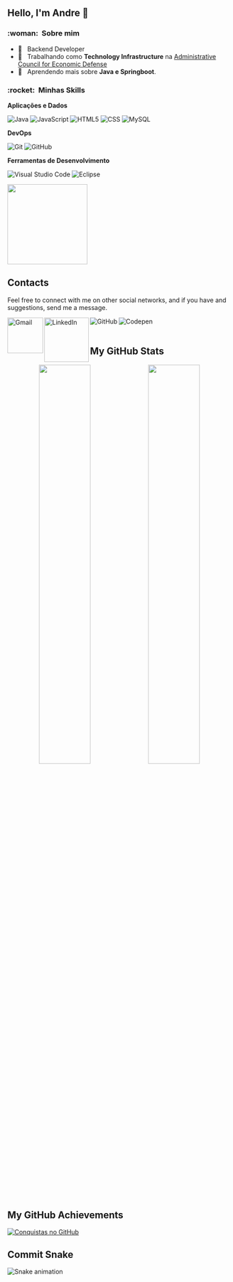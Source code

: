 ## Hello, I'm Andre 👋

<h3> :woman: &nbsp;Sobre mim </h3>

- 🤔 &nbsp; Backend Developer
- 💼 &nbsp; Trabalhando como **Technology Infrastructure** na <a href="[LINK DA EMPRESA](https://www.gov.br/cade/pt-br)">Administrative Council for Economic Defense</a>
- 🌱 &nbsp; Aprendendo mais sobre **Java e Springboot**.

<h3> :rocket: &nbsp;Minhas Skills </h3>

**Aplicações e Dados**

  ![Java](https://img.shields.io/badge/-Java-333333?style=flat&logo=Java&logoColor=007396)
  ![JavaScript](https://img.shields.io/badge/-JavaScript-333333?style=flat&logo=javascript)
  ![HTML5](https://img.shields.io/badge/-HTML5-333333?style=flat&logo=HTML5)
  ![CSS](https://img.shields.io/badge/-CSS-333333?style=flat&logo=CSS3&logoColor=1572B6)
  ![MySQL](https://img.shields.io/badge/-MySQL-333333?style=flat&logo=mysql)

**DevOps**

  ![Git](https://img.shields.io/badge/-Git-333333?style=flat&logo=git)
  ![GitHub](https://img.shields.io/badge/-GitHub-333333?style=flat&logo=github)

**Ferramentas de Desenvolvimento**

  ![Visual Studio Code](https://img.shields.io/badge/-Visual%20Studio%20Code-333333?style=flat&logo=visual-studio-code&logoColor=007ACC)
  ![Eclipse](https://img.shields.io/badge/-Eclipse-333333?style=flat&logo=eclipse-ide&logoColor=2C2255)
<br/>

<a href="https://github.com/VanessaSwerts">
  <img height="180em" src="https://github-readme-stats.vercel.app/api?username=VanessaSwerts&theme=dracula&show_icons=true" />
</a>

<br/>

## Contacts

Feel free to connect with me on other social networks, and if you have and suggestions, send me a message. 

[<img align="left" alt="Gmail" width="80px" src="https://img.shields.io/badge/Gmail-D14836?style=for-the-badge&logo=gmail&logoColor=white"/>](mailto:contatcandreluis@gmail.com)
[<img align="left" alt="LinkedIn" width="100px" src="https://img.shields.io/badge/LinkedIn-0077B5?style=for-the-badge&logo=linkedin&logoColor=white"/>](https://www.linkedin.com/in/andreluisoc/)
[<img align="left" alt="GitHub" src="https://img.shields.io/github/followers/AnaProgramando?style=social&label=@Andreluisoliveirac"/>](https://github.com/andreluisoliveirac)
[<img align="left" alt="Codepen" src="https://img.shields.io/static/v1?label&message=/Andreluisoliveirac&color=000000&style=flat&logo=codepen"/>](https://codepen.io/andreluisoliveirac)

<br><br>

## My GitHub Stats

<p align="center">
   <img width="48%" src="http://github-readme-streak-stats.herokuapp.com?user=andreluisoliveirac&theme=material-palenight&hide_border=true&date_format=j%20M%5B%20Y%5D&stroke=DBDADA&background=193549&ring=C577C2&fire=75EEB2&currStreakNum=75EEB2&sideNums=75EEB2&currStreakLabel=C577C2&sideLabels=C577C2&dates=75EEB2&border=DBDADA" />
   <img width="48%" src="https://github-readme-stats.vercel.app/api?username=andreluisoliveirac&show_icons=true&theme=cobalt&include_all_commits=true&count_private=true" />
</p>

## My GitHub Achievements

<a href="https://github.com/ryo-ma/github-profile-trophy">
    <img alt="Conquistas no GitHub" src="https://github-profile-trophy.vercel.app/?username=andreluisoliveirac&theme=discord&no-frame=true&column=7">
</a>

## Commit Snake

![Snake animation](https://github.com/andreluisoliveirac/andreluisoliveirac/blob/output/github-contribution-grid-snake.svg)

<br>

